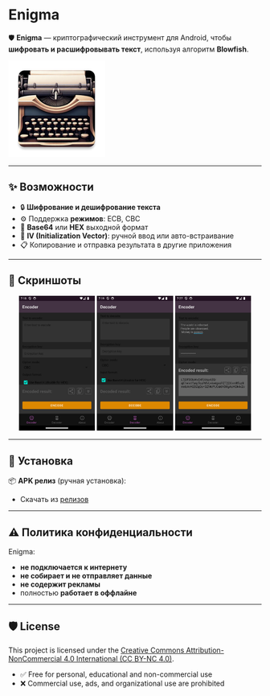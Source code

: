 # Enigma

🛡 **Enigma** — криптографический инструмент для Android, чтобы **шифровать и расшифровывать текст**, используя алгоритм **Blowfish**.

![Иконка приложения](/app/src/main/res/mipmap-xxxhdpi/ic_launcher.webp)

---

## ✨ Возможности

- 🔒 **Шифрование и дешифрование текста**
- ⚙️ Поддержка **режимов**: ECB, CBC
- 🔁 **Base64** или **HEX** выходной формат
- 🔐 **IV (Initialization Vector)**: ручной ввод или авто-встраивание
- 📋 Копирование и отправка результата в другие приложения

---

## 📸 Скриншоты

<p align="center">
  <img src="files/screenshot_01.png" alt="Скриншот 1" width="30%">
  <img src="files/screenshot_02.png" alt="Скриншот 2" width="30%">
  <img src="files/screenshot_03.png" alt="Скриншот 3" width="30%">
</p>

---

## 🚀 Установка

📦 **APK релиз** (ручная установка):
- Скачать из [релизов](https://github.com/rokkystudio/enigma/releases)

---

## ⚠️ Политика конфиденциальности

Enigma:
- **не подключается к интернету**
- **не собирает и не отправляет данные**
- **не содержит рекламы**
- полностью **работает в оффлайне**

---

## 🛡 License

This project is licensed under the [Creative Commons Attribution-NonCommercial 4.0 International (CC BY-NC 4.0)](/LICENSE.md).

- ✅ Free for personal, educational and non-commercial use
- ❌ Commercial use, ads, and organizational use are prohibited
